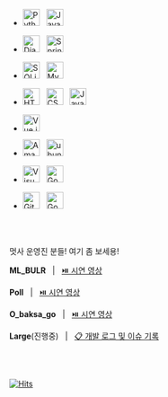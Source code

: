 - <a href="https://www.python.org/" title="Python"><img src="https://github.com/get-icon/geticon/raw/master/icons/python.svg" alt="Python" width="30px" height="30px"></a>&nbsp;&nbsp;
<a href="https://dev.java/" title="Java"><img src="https://github.com/get-icon/geticon/raw/master/icons/java.svg" alt="Java" width="30px" height="30px"></a>&nbsp;&nbsp;

- <a href="https://www.djangoproject.com/" title="Django"><img src="https://github.com/get-icon/geticon/raw/master/icons/django.svg" alt="Django" width="30px" height="30px"></a>&nbsp;&nbsp;
<a href="https://spring.io/" title="Spring Boot"><img src="https://github.com/get-icon/geticon/raw/master/icons/spring.svg" alt="Spring Boot" width="30px" height="30px"></a>&nbsp;&nbsp;

- <a href="https://www.sqlite.org/index.html" title="SQLite"><img src="https://user-images.githubusercontent.com/96364048/191542708-cc130c01-43ec-431b-9947-2f257fa242e1.png" alt="SQLite" height="30px"></a>&nbsp;&nbsp;
<a href="https://www.mysql.com/" title="MySQL"><img src="https://www.mysql.com/common/logos/logo-mysql-170x115.png" alt="MySQL" height="30px"></a>&nbsp;&nbsp;

- <a href="https://www.w3.org/TR/html5/" title="HTML5"><img src="https://github.com/get-icon/geticon/raw/master/icons/html-5.svg" alt="HTML5" width="30px" height="30px"></a>&nbsp;&nbsp;
<a href="https://www.w3.org/TR/CSS/" title="CSS3"><img src="https://github.com/get-icon/geticon/raw/master/icons/css-3.svg" alt="CSS3" width="30px" height="30px"></a>&nbsp;&nbsp;
<a href="https://developer.mozilla.org/en-US/docs/Web/JavaScript" title="JavaScript"><img src="https://github.com/get-icon/geticon/raw/master/icons/javascript.svg" alt="JavaScript" width="30px" height="30px"></a>&nbsp;&nbsp;

- <a href="https://vuejs.org/" title="Vue.js"><img src="https://github.com/get-icon/geticon/raw/master/icons/vue.svg" alt="Vue.js" width="px" height="30px"></a>

- <a href="https://aws.amazon.com/ko/" title="Amazon Web Service"><img src="https://user-images.githubusercontent.com/96364048/191536751-53c5c41c-5ce2-4fcc-ae88-2f88da3eea6e.png" alt="Amazon Web Service" height="30px"></a>&nbsp;&nbsp;
<a href="https://ubuntu.com/" title="Ubuntu"><img src="https://assets.ubuntu.com/v1/8dd99b80-ubuntu-logo14.png" alt="ubuntu" height="30px"></a>&nbsp;&nbsp;


- <a href="https://code.visualstudio.com/" title="Visual Studio Code"><img src="https://github.com/get-icon/geticon/raw/master/icons/visual-studio-code.svg" alt="Visual Studio Code" width="30px" height="30px"></a>&nbsp;&nbsp;
<a href="https://colab.research.google.com" title="Google Colaboratory"><img src="https://user-images.githubusercontent.com/96364048/191513434-0961c768-1615-4707-a763-7dda4b4ffa7a.png" alt="Google Colaboratory" height="30px"></a>&nbsp;&nbsp;

- <a href="https://github.com" title="Github"><img src="https://user-images.githubusercontent.com/96364048/191507555-71f0f2b7-e275-4ab6-85ed-fb03247bdbda.png" alt="Github" width="30px" height="30px"></a>&nbsp;&nbsp;
<a href="https://www.google.com/drive/" title="Google Drive"><img src="https://user-images.githubusercontent.com/96364048/191513979-da4616a5-bd00-4050-8691-fa2a6dfd7372.png" alt="Google Drive" height="30px"></a>&nbsp;&nbsp;

<br/><br/>

멋사 운영진 분들! 여기 좀 보세용! <br/>

__ML_BULR__ &nbsp; | &nbsp; <a href = "https://github.com/sungjun4403/ML_BLURinfo/blob/main/%EC%82%AC%EC%9A%A9%EC%84%A4%EB%AA%85%EC%84%9C.md"> ⏯️ 시연 영상</a> <br/>

__Poll__ &nbsp; | &nbsp; <a href = "https://github.com/sungjun4403/Poll/blob/main/%EC%82%AC%EC%9A%A9%EC%84%A4%EB%AA%85%EC%84%9C.md"> ⏯️ 시연 영상</a> <br/>

__O_baksa_go__ &nbsp; | &nbsp; <a href = "https://github.com/sungjun4403/O_baksa_go/blob/main/%EC%82%AC%EC%9A%A9%EC%84%A4%EB%AA%85%EC%84%9C.md"> ⏯️ 시연 영상</a> <br/>

__Large__(진행중) &nbsp; | &nbsp; <a href="https://github.com/sungjun4403/Large/blob/main/log.md">📋 개발 로그 및 이슈 기록</a>

<br/><br/>

[![Hits](https://hits.seeyoufarm.com/api/count/incr/badge.svg?url=https%3A%2F%2Fgithub.com%2Fsungjun4403&count_bg=%23A2A2A2&title_bg=%23707070&icon=&icon_color=%23E7E7E7&title=Visitors&edge_flat=false)](https://hits.seeyoufarm.com)
